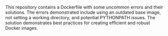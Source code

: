 This repository contains a Dockerfile with some uncommon errors and their solutions. The errors demonstrated include using an outdated base image, not setting a working directory, and potential PYTHONPATH issues.  The solution demonstrates best practices for creating efficient and robust Docker images.